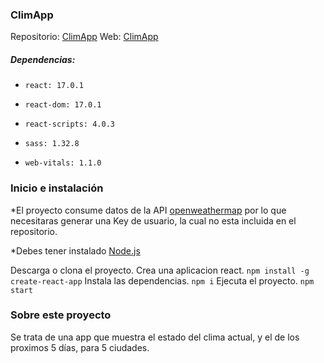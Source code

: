 ### ClimApp
Repositorio: [ClimApp](https://github.com/r-urchi/Clima-App "ClimApp")
Web: [ClimApp](https://climapp-ru.netlify.app/ "ClimApp")

##### Dependencias: 
-     react: 17.0.1
-     react-dom: 17.0.1
-     react-scripts: 4.0.3
-     sass: 1.32.8
-     web-vitals: 1.1.0


### Inicio e instalación

*El proyecto consume datos de la API [openweathermap](https://openweathermap.org/api "openweathermap") por lo que necesitaras generar una Key de usuario, la cual no esta incluida en el repositorio.

*Debes tener instalado [Node.js](https://nodejs.org/en/ "Node.js")

Descarga o clona el proyecto.
Crea una aplicacion react. `npm install -g create-react-app`
Instala las dependencias. `npm i`
Ejecuta el proyecto. `npm start`

### Sobre este proyecto

Se trata de una app que muestra el estado del clima actual, y el de los proximos 5 días, para 5 ciudades.
